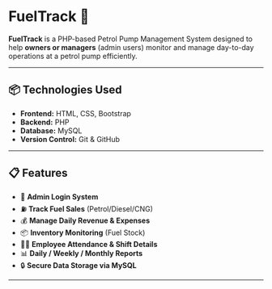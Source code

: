 # FuelTrack 🚀

**FuelTrack** is a PHP-based Petrol Pump Management System designed to help **owners or managers** (admin users) monitor and manage day-to-day operations at a petrol pump efficiently.

---

## 📦 Technologies Used

- **Frontend:** HTML, CSS, Bootstrap  
- **Backend:** PHP  
- **Database:** MySQL  
- **Version Control:** Git & GitHub  

---

## 📋 Features

- 🔑 **Admin Login System**  
- ⛽ **Track Fuel Sales** (Petrol/Diesel/CNG)  
- 💰 **Manage Daily Revenue & Expenses**  
- 📦 **Inventory Monitoring** (Fuel Stock)  
- 👨‍💼 **Employee Attendance & Shift Details**  
- 📊 **Daily / Weekly / Monthly Reports**  
- 🔒 **Secure Data Storage via MySQL**  

---
